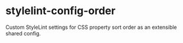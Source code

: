 # stylelint-config-order

Custom StyleLint settings for CSS property sort order as an extensible shared config.
